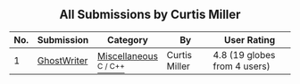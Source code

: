 ﻿<div align="center">

## All Submissions by Curtis Miller

</div>

No.  | Submission | Category | By   | User Rating
---- | ---------- | -------- | ---- | -----------
1 | [GhostWriter<br />](https://github.com/Planet-Source-Code/curtis-miller-ghostwriter__3-3478) | [Miscellaneous<br /><sup>C / C++</sup>](../ByCategory/miscellaneous__3-1.md) | Curtis Miller | 4.8 (19 globes from 4 users)
